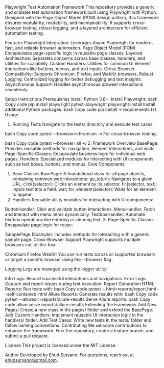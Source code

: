 Playwright Test Automation Framework
This repository provides a generic and scalable test automation framework built using Playwright with Python. Designed with the Page Object Model (POM) design pattern, this framework ensures modularity, readability, and maintainability. It supports cross-browser testing, robust logging, and a layered architecture for efficient automation testing.

Features
Playwright Integration: Leverages Async Playwright for modern, fast, and reliable browser automation.
Page Object Model (POM): Encapsulates page-specific logic in reusable page classes.
Layered Architecture: Separates concerns across base classes, handlers, and utilities for scalability.
Custom Handlers: Utilities for common UI element interactions like buttons, menus, and text inputs.
Cross-Browser Compatibility: Supports Chromium, Firefox, and WebKit browsers.
Robust Logging: Centralized logging for better debugging and test insights.
Asynchronous Support: Handles asynchronous browser interactions seamlessly.

Setup Instructions
Prerequisites
Install Python 3.8+.
Install Playwright:
bash
Copy code
pip install playwright pytest-playwright
playwright install
Install additional Python packages:
bash
Copy code
pip install -r requirements.txt
Usage
1. Running Tests
Navigate to the tests/ directory and execute test cases:

bash
Copy code
pytest --browser=chromium -v
For cross-browser testing:

bash
Copy code
pytest --browser=all -v
2. Framework Overview
BasePage: Provides reusable methods for navigation, element interactions, and waits.
Page-Specific Classes: Encapsulate business logic for individual web pages.
Handlers: Specialized modules for interacting with UI components such as text boxes, buttons, and menus.
Core Components
1. Base Classes
BasePage: A foundational class for all page objects, containing common web interactions:
go_to(url): Navigates to a given URL.
click(selector): Clicks an element by its selector.
fill(selector, text): Inputs text into a field.
wait_for_element(selector): Waits for an element to appear.
2. Handlers
Reusable utility modules for interacting with UI components:

ButtonHandler: Click and validate button interactions.
MenuHandler: Fetch and interact with menu items dynamically.
TextboxHandler: Automate textbox operations like entering or clearing text.
3. Page-Specific Classes
Encapsulate page logic for reuse:

SamplePage (Example): Includes methods for interacting with a generic sample page.
Cross-Browser Support
Playwright supports multiple browsers out-of-the-box:

Chromium
Firefox
WebKit
You can run tests across all supported browsers or target a specific browser using the --browser flag.

Logging
Logs are managed using the logger utility:

Info Logs: Record successful interactions and navigations.
Error Logs: Capture and report issues during test execution.
Report Generation
HTML Reports:
Run tests with:
bash
Copy code
pytest --html=reports/report.html --self-contained-html
Allure Reports:
Generate results with:
bash
Copy code
pytest --alluredir=reports/allure-results
Serve Allure reports:
bash
Copy code
allure serve reports/allure-results
Extending the Framework
Add New Pages: Create a new class in the pages/ folder and extend the BasePage.
Add Custom Handlers: Implement reusable UI interaction logic in the handlers/ folder.
Add Test Cases: Write new tests in the tests/ folder and follow naming conventions.
Contributing
We welcome contributions to enhance the framework. Fork the repository, create a feature branch, and submit a pull request.

License
This project is licensed under the MIT License.

Author
Developed by Ehud Suryano. For questions, reach out at ehudsuryano@gmail.com.
